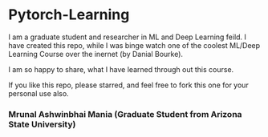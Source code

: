# Pytorch-Learning

I am a graduate student and researcher in ML and Deep Learning feild. I have created this repo, while I was binge watch one of the coolest ML/Deep Learning Course over the inernet (by Danial Bourke).

I am so happy to share, what I have learned through out this course.

If you like this repo, please starred, and feel free to fork this one for your personal use also.

### Mrunal Ashwinbhai Mania (Graduate Student from Arizona State University)
